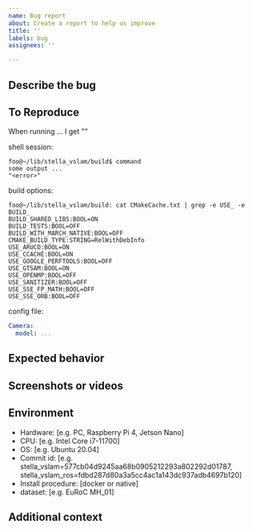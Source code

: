 ```yaml
---
name: Bug report
about: Create a report to help us improve
title: ''
labels: bug
assignees: ''

---
```


<!--
For general questions, please ask on https://github.com/stella-cv/stella_vslam/discussions.
Please complete the following information.
-->

## Describe the bug
<!-- A clear and concise description of what the bug is. -->

## To Reproduce

<!-- Edit the following templates -->

When running ... I get "<error>"

shell session:

```shell-session
foo@~/lib/stella_vslam/build$ command
some output ...
"<error>"
```

build options:

```
foo@~/lib/stella_vslam/build: cat CMakeCache.txt | grep -e USE_ -e BUILD_
BUILD_SHARED_LIBS:BOOL=ON
BUILD_TESTS:BOOL=OFF
BUILD_WITH_MARCH_NATIVE:BOOL=OFF
CMAKE_BUILD_TYPE:STRING=RelWithDebInfo
USE_ARUCO:BOOL=ON
USE_CCACHE:BOOL=ON
USE_GOOGLE_PERFTOOLS:BOOL=OFF
USE_GTSAM:BOOL=ON
USE_OPENMP:BOOL=OFF
USE_SANITIZER:BOOL=OFF
USE_SSE_FP_MATH:BOOL=OFF
USE_SSE_ORB:BOOL=OFF
```

config file:

```yaml
Camera:
  model: ...
```

## Expected behavior
<!-- A clear and concise description of what you expected to happen. -->

## Screenshots or videos
<!-- If applicable, add screenshots to help explain your problem. -->

## Environment

- Hardware: [e.g. PC, Raspberry Pi 4, Jetson Nano]
- CPU: [e.g. Intel Core i7-11700]
- OS: [e.g. Ubuntu 20.04]
- Commit id: [e.g. stella_vslam=577cb04d9245aa68b0905212293a802292d01787, stella_vslam_ros=fdbd287d80a3a5cc4ac1a143dc937adb4697b120]
- Install procedure: [docker or native]
- dataset: [e.g. EuRoC MH_01]

## Additional context
<!-- Add any other context about the problem here. -->
